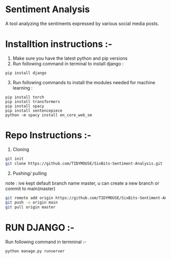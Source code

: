 # Sentiment Analysis
A tool analyzing the sentiments expressed by various social media posts.
# Installtion instructions :-
1. Make sure you have the latest python and pip versions
2. Run following command in terminal to install django :

```shell
pip install django
```

3. Run following commands to install the modules needed for machine learning :

```shell
pip install torch
pip install transformers
pip install spacy
pip install sentencepiece
python -m spacy install en_core_web_sm
```

# Repo Instructions :-

1. Cloning

```bash
git init
git clone https://github.com/TIDYMOUSE/SixBits-Sentiment-Analysis.git
```

2. Pushing/ pulling

note : ive kept default branch name master, u can create a new branch or commit to main(master)

```bash
git remote add origin https://github.com/TIDYMOUSE/SixBits-Sentiment-Analysis.git
git push -u origin main
git pull origin master
```

# RUN DJANGO :-

Run following command in termninal :-

```shell
python manage.py runserver
```

